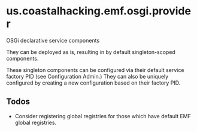 
# us.coastalhacking.emf.osgi.provider

OSGi declarative service components

They can be deployed as is, resulting in by default singleton-scoped components.

These singleton components can be configured via their default service factory PID (see Configuration Admin.) They can also be uniquely configured by creating a new configuration based on their factory PID. 

## Todos

* Consider registering global registries for those which have default EMF global registries.